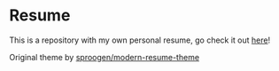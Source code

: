 # Resume

This is a repository with my own personal resume, go check it out [here](https://kalosar.github.io/resume)!

Original theme by [sproogen/modern-resume-theme](https://github.com/sproogen/modern-resume-theme)
